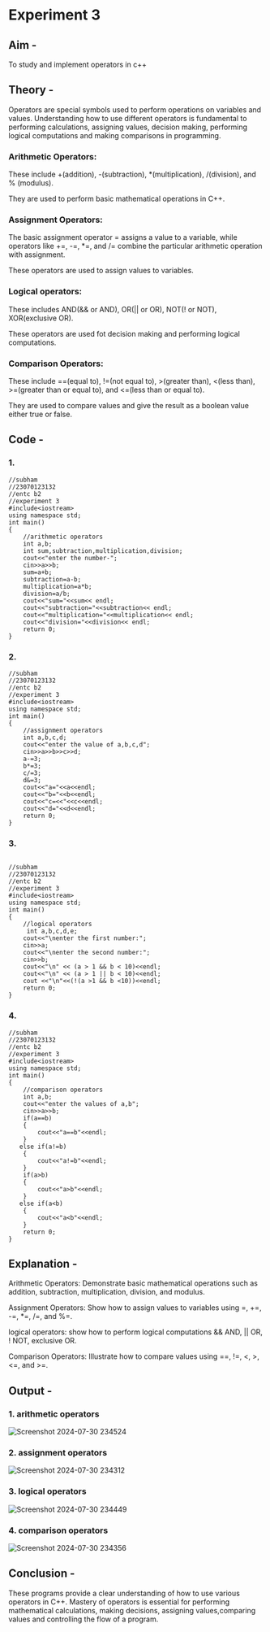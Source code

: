 # Experiment 3
## Aim -
To study and implement operators in c++

## Theory - 
Operators are special symbols used to perform operations on variables and values. 
Understanding how to use different operators is fundamental to performing calculations, assigning values, decision making, performing logical computations and making comparisons in programming.

### Arithmetic Operators:

These include +(addition), -(subtraction), *(multiplication), /(division), and % (modulus). 

They are used to perform basic mathematical operations in C++.

### Assignment Operators:

 The basic assignment operator = assigns a value to a variable, while operators like +=, -=, *=, and /= combine the particular arithmetic operation with assignment.
 
 These operators are used to assign values to variables.

### Logical operators:

These includes AND(&& or AND), OR(|| or OR), NOT(! or NOT), XOR(exclusive OR).

These operators are used fot decision making and performing logical computations. 

### Comparison Operators:

These include ==(equal to), !=(not equal to), >(greater than), <(less than), >=(greater than or equal to), and <=(less than or equal to). 

They are used to compare values and give the result as a boolean value either true or false.

## Code -
### 1.
```
//subham
//23070123132
//entc b2
//experiment 3
#include<iostream>
using namespace std;
int main()
{
    //arithmetic operators
    int a,b;
    int sum,subtraction,multiplication,division;
    cout<<"enter the number-";
    cin>>a>>b;
    sum=a+b;
    subtraction=a-b;
    multiplication=a*b;
    division=a/b;
    cout<<"sum="<<sum<< endl;
    cout<<"subtraction="<<subtraction<< endl;
    cout<<"multiplication="<<multiplication<< endl;
    cout<<"division="<<division<< endl;
    return 0;
}
```

### 2.
```
//subham
//23070123132
//entc b2
//experiment 3
#include<iostream>
using namespace std;
int main()
{
    //assignment operators
    int a,b,c,d;
    cout<<"enter the value of a,b,c,d";
    cin>>a>>b>>c>>d;
    a-=3;
    b*=3;
    c/=3;
    d&=3;
    cout<<"a="<<a<<endl;
    cout<<"b="<<b<<endl;
    cout<<"c=<<"<<c<<endl;
    cout<<"d="<<d<<endl;
    return 0;
}
```

### 3.
```

//subham
//23070123132
//entc b2
//experiment 3
#include<iostream>
using namespace std;
int main()
{
    //logical operators
     int a,b,c,d,e;
    cout<<"\nenter the first number:";
    cin>>a;
    cout<<"\nenter the second number:";
    cin>>b;
    cout<<"\n" << (a > 1 && b < 10)<<endl;
    cout<<"\n" << (a > 1 || b < 10)<<endl;
    cout <<"\n"<<(!(a >1 && b <10))<<endl;
    return 0;
}
```

### 4.
```
//subham
//23070123132
//entc b2
//experiment 3
#include<iostream>
using namespace std;
int main()
{
    //comparison operators
    int a,b;
    cout<<"enter the values of a,b";
    cin>>a>>b;
    if(a==b)
    {
        cout<<"a==b"<<endl;
    }
   else if(a!=b)
    {
        cout<<"a!=b"<<endl;
    }
    if(a>b)
    {
        cout<<"a>b"<<endl;
    }
   else if(a<b)
    {
        cout<<"a<b"<<endl;
    }
    return 0;
}
```

## Explanation -
Arithmetic Operators: Demonstrate basic mathematical operations such as addition, subtraction, multiplication, division, and modulus.

Assignment Operators: Show how to assign values to variables using =, +=, -=, *=, /=, and %=.

logical operators: show how to perform logical computations && AND, || OR, ! NOT, exclusive OR.

Comparison Operators: Illustrate how to compare values using ==, !=, <, >, <=, and >=.

## Output -
### 1. arithmetic operators
![Screenshot 2024-07-30 234524](https://github.com/user-attachments/assets/ce64d805-3f2c-4ace-a678-3934daaff9cf)
### 2. assignment operators
![Screenshot 2024-07-30 234312](https://github.com/user-attachments/assets/ae4b1137-cd20-4b86-91ad-c878c1bdd6cf)
### 3. logical operators
![Screenshot 2024-07-30 234449](https://github.com/user-attachments/assets/ac56fd4c-d21f-4cc1-8984-0b54c2108fff)
### 4. comparison operators
![Screenshot 2024-07-30 234356](https://github.com/user-attachments/assets/8035b75b-0768-4b92-a9c1-7af9d4509b3a)

## Conclusion -
These programs provide a clear understanding of how to use various operators in C++.
Mastery of operators is essential for performing mathematical calculations, making decisions, assigning values,comparing values and controlling the flow of a program.
